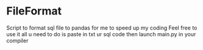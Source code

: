 # FileFormat
Script to format sql file to pandas for me to speed up my coding 
Feel free to use it all u need to do is paste in txt ur sql code then launch main.py in your compiler
